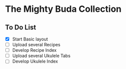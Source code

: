# The Mighty Buda Collection

## To Do List

- [x] Start Basic layout
- [ ] Upload several Recipes
- [ ] Develop Recipe Index
- [ ] Upload several Ukulele Tabs
- [ ] Develop Ukulele Index
